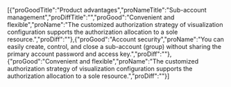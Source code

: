 [{"proGoodTitle":"Product advantages","proNameTitle":"Sub-account management","proDiffTitle":"","proGood":"Convenient and flexible","proName":"The customized authorization strategy of visualization configuration supports the authorization allocation to a sole resource.","proDiff":""},{"proGood":"Account security","proName":"You can easily create, control, and close a sub-account (group) without sharing the primary account password and access key.","proDiff":""},{"proGood":"Convenient and flexible","proName":"The customized authorization strategy of visualization configuration supports the authorization allocation to a sole resource.","proDiff":""}]